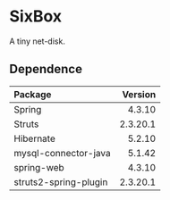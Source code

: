 # SixBox
A tiny net-disk.

## Dependence
|Package              | Version|
|:--------------------|-------:|
|Spring               |  4.3.10|
|Struts               |2.3.20.1|
|Hibernate            |  5.2.10|
|mysql-connector-java |  5.1.42|
|spring-web           |  4.3.10|
|struts2-spring-plugin|2.3.20.1|
